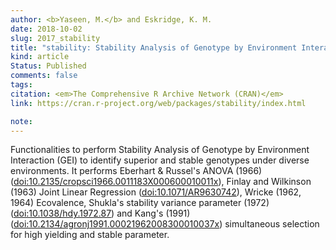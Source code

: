 ```yaml
---
author: <b>Yaseen, M.</b> and Eskridge, K. M.
date: 2018-10-02
slug: 2017_stability
title: "stability: Stability Analysis of Genotype by Environment Interaction (GEI)"
kind: article
Status: Published
comments: false
tags:
citation: <em>The Comprehensive R Archive Network (CRAN)</em>
link: https://cran.r-project.org/web/packages/stability/index.html

note: 
---
```

Functionalities to perform Stability Analysis of Genotype by Environment Interaction (GEI) to identify superior and stable genotypes under diverse environments. It performs Eberhart & Russel's ANOVA (1966) (<doi:10.2135/cropsci1966.0011183X000600010011x>), Finlay and Wilkinson (1963) Joint Linear Regression (<doi:10.1071/AR9630742>), Wricke (1962, 1964) Ecovalence, Shukla's stability variance parameter (1972) (<doi:10.1038/hdy.1972.87>) and Kang's (1991) (<doi:10.2134/agronj1991.00021962008300010037x>) simultaneous selection for high yielding and stable parameter.